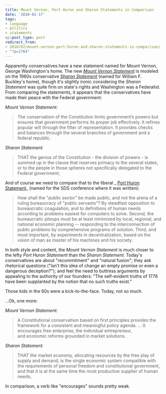 ```yaml
---
title: Mount Vernon, Port Huron and Sharon Statements in Comparison
date: '2010-02-17'
tags:
- language
- politics
- statements
wp:post_type: post
redirect_from:
- 2010/02/mount-vernon-port-huron-and-sharon-statements-in-comparison/
- "?p=1764"
---
```


Apparently conservatives have a new statement named for Mount Vernon, George Washington's home. The new [_Mount Vernon Statement_](http://www.themountvernonstatement.com/) is modeled on the 1960s conservative [_Sharon Statement_](http://www.yaf.com/statement/) (named for William F. Buckley's home), though it's slightly ironic considering the _Sharon Statement_ was quite firm on state's rights and Washington was a Federalist. From comparing the statements, it appears that the conservatives have made their peace with the Federal government:

_Mount Vernon Statement:_

> The conservatism of the Constitution limits government’s powers but ensures that government performs its proper job effectively. It refines popular will through the filter of representation. It provides checks and balances through the several branches of government and a federal republic.

_Sharon Statement:_

> THAT the genius of the Constitution - the division of powers - is summed up in the clause that reserves primacy to the several states, or to the people in those spheres not specifically delegated to the Federal government;

And of course we need to compare that to the liberal _ [Port Huron Statement](http://www.campusactivism.org/server-new/uploads/porthuron.htm)_ (named for the SDS conference where it was written):

> How shall the "public sector" be made public, and not the arena of a ruling bureaucracy of "public servants"? By steadfast opposition to bureaucratic coagulation, and to definitions of human needs according to problems easiest for computers to solve. Second, the bureaucratic pileups must be at least minimized by local, regional, and national economic planning -- responding to the interconnection of public problems by comprehensive programs of solution. Third, and most important, by experiments in decentralization, based on the vision of man as master of his machines and his society.

In both style and content, the _Mount Vernon Statement_ is much closer to the lefty _Port Huron Statement_ than the _Sharon Statement_. Today's conservatives are about "recommitment" and "natural fusion"; they ask rhetorical questions ("Isn’t this idea of change an empty promise or even a dangerous deception?"); and feel the need to buttress arguments by appealing to the authority of our founders: "The self-evident truths of 1776 have been supplanted by the notion that no such truths exist."

Those kids in the 60s were a kick-to-the-face. Today, not so much.

...Ok, one more:

_Mount Vernon Statement:_

> A Constitutional conservatism based on first principles provides the framework for a consistent and meaningful policy agenda. ... It encourages free enterprise, the individual entrepreneur, and economic reforms grounded in market solutions.

_Sharon Statement:_

> THAT the market economy, allocating resources by the free play of supply and demand, is the single economic system compatible with the requirements of personal freedom and constitutional government, and that it is at the same time the most productive supplier of human needs;

In comparison, a verb like "encourages" sounds pretty weak.
